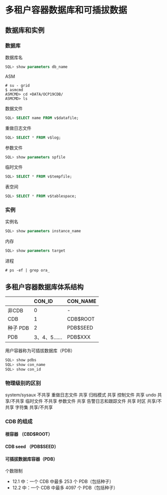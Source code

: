 # 多租户容器数据库和可插拔数据

## 数据库和实例

### 数据库

数据库名
```sql
SQL> show parameters db_name
```

ASM
```
# su - grid
$ asmcmd
ASMCMD> cd +DATA/OCP19CDB/
ASMCMD> ls
```

数据文件
```sql
SQL> SELECT name FROM v$datafile;
```

重做日志文件
```sql
SQL> SELECT * FROM v$log;
```

参数文件
```sql
SQL> show parameters spfile
```

临时文件
```sql
SQL> SELECT * FROM v$tempfile;
```

表空间
```sql
SQL> SELECT * FROM v$tablespace;
```

### 实例

实例名
```sql
SQL> show parameters instance_name
```

内存
```sql
SQL> show parameters target
```

进程
```
# ps -ef | grep ora_
```

## 多租户容器数据库体系结构

||CON_ID|CON_NAME|
|:-|:-|:-|
|非CDB|0|-|
|CDB|1|CDB$ROOT|
|种子 PDB|2|PDB\$SEED|
|PDB|3、4、5……|PDB\$XXX|

用户容器称为可插拔数据库（PDB）

```SQL
SQL> show pdbs
SQL> show con_name
SQL> show con_id
```

### 物理级别的区别

system/sysaux 不共享
重做日志文件 共享
归档模式 共享
控制文件 共享
undo 共享/不共享
临时文件 不共享
参数文件 共享
告警日志和跟踪文件 共享
时区 共享/不共享
字符集 共享/不共享

### CDB 的组成

#### 根容器 （CBD$ROOT）

#### CDB seed （PDB$SEED）

#### 可插拔数据库容器（PDB）

个数限制
- 12.1 中：一个 CDB 中最多 253 个 PDB（包括种子）
- 12.2 中：一个 CDB 中最多 4097 个 PDB（包括种子）